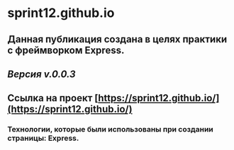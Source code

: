 # sprint12.github.io
## Данная публикация создана в целях практики с фреймворком Express.
## *Версия v.0.0.3* 
## Ссылка на проект [https://sprint12.github.io/](https://sprint12.github.io/)
### Технологии, которые были использованы при создании страницы: Express.
